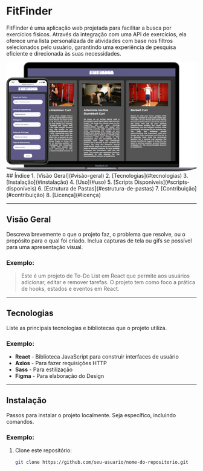 # **FitFinder**

FitFinder é uma aplicação web projetada para facilitar a busca por exercícios físicos. Através da integração com uma API de exercícios, ela oferece uma lista personalizada de atividades com base nos filtros selecionados pelo usuário, garantindo uma experiência de pesquisa eficiente e direcionada às suas necessidades.

<img src="src/assets/thumb.svg" alt="">
## Índice
1. [Visão Geral](#visão-geral)
2. [Tecnologias](#tecnologias)
3. [Instalação](#instalação)
4. [Uso](#uso)
5. [Scripts Disponíveis](#scripts-disponíveis)
6. [Estrutura de Pastas](#estrutura-de-pastas)
7. [Contribuição](#contribuição)
8. [Licença](#licença)

---

## Visão Geral
Descreva brevemente o que o projeto faz, o problema que resolve, ou o propósito para o qual foi criado. Inclua capturas de tela ou gifs se possível para uma apresentação visual.

### Exemplo:
> Este é um projeto de To-Do List em React que permite aos usuários adicionar, editar e remover tarefas. O projeto tem como foco a prática de hooks, estados e eventos em React.

---

## Tecnologias
Liste as principais tecnologias e bibliotecas que o projeto utiliza.

### Exemplo:
- **React** - Biblioteca JavaScript para construir interfaces de usuário
- **Axios** - Para fazer requisições HTTP
- **Sass** - Para estilização
- **Figma** - Para elaboração do Design

---

## Instalação
Passos para instalar o projeto localmente. Seja específico, incluindo comandos.

### Exemplo:
1. Clone este repositório:
   ```bash
   git clone https://github.com/seu-usuario/nome-do-repositorio.git
